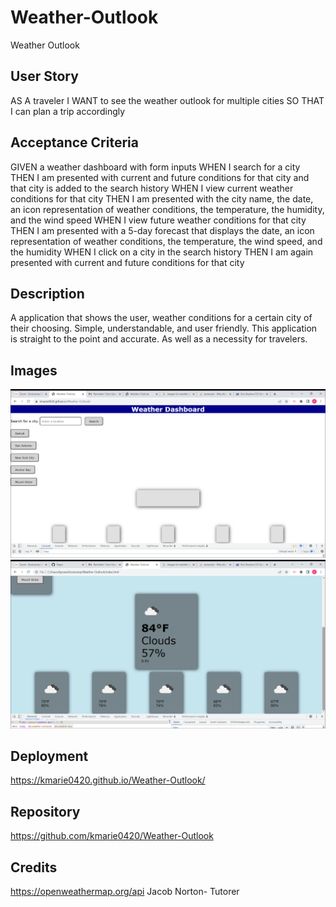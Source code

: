 # Weather-Outlook
Weather Outlook

## User Story

AS A traveler
I WANT to see the weather outlook for multiple cities
SO THAT I can plan a trip accordingly

## Acceptance Criteria

GIVEN a weather dashboard with form inputs
WHEN I search for a city
THEN I am presented with current and future conditions for that city and that city is added to the search history
WHEN I view current weather conditions for that city
THEN I am presented with the city name, the date, an icon representation of weather conditions, the temperature, the humidity, and the wind speed
WHEN I view future weather conditions for that city
THEN I am presented with a 5-day forecast that displays the date, an icon representation of weather conditions, the temperature, the wind speed, and the humidity
WHEN I click on a city in the search history
THEN I am again presented with current and future conditions for that city

## Description

A application that shows the user, weather conditions for a certain city of their choosing. 
Simple, understandable, and user friendly. 
This application is straight to the point and accurate. 
As well as a necessity for travelers. 

## Images

![Alt text](images/2023-05-25%20(2).png)
![Alt text](images/2023-05-25%20(1).png)

## Deployment

https://kmarie0420.github.io/Weather-Outlook/

## Repository

https://github.com/kmarie0420/Weather-Outlook

## Credits
https://openweathermap.org/api
Jacob Norton- Tutorer 